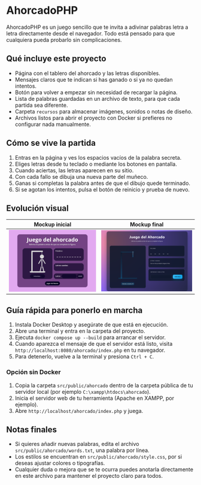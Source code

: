 ﻿# AhorcadoPHP

AhorcadoPHP es un juego sencillo que te invita a adivinar palabras letra a letra directamente desde el navegador. Todo está pensado para que cualquiera pueda probarlo sin complicaciones.

## Qué incluye este proyecto
- Página con el tablero del ahorcado y las letras disponibles.
- Mensajes claros que te indican si has ganado o si ya no quedan intentos.
- Botón para volver a empezar sin necesidad de recargar la página.
- Lista de palabras guardadas en un archivo de texto, para que cada partida sea diferente.
- Carpeta `recursos` para almacenar imágenes, sonidos o notas de diseño.
- Archivos listos para abrir el proyecto con Docker si prefieres no configurar nada manualmente.

## Cómo se vive la partida
1. Entras en la página y ves los espacios vacíos de la palabra secreta.
2. Eliges letras desde tu teclado o mediante los botones en pantalla.
3. Cuando aciertas, las letras aparecen en su sitio.
4. Con cada fallo se dibuja una nueva parte del muñeco.
5. Ganas si completas la palabra antes de que el dibujo quede terminado.
6. Si se agotan los intentos, pulsa el botón de reinicio y prueba de nuevo.

## Evolución visual
| Mockup inicial | Mockup final |
| --------------- | ------------- |
| <img src="ahorcado/public/recursos/Inicial.jpg" width="288"/> | <img src="ahorcado/public/recursos/Resultado.png" width="300"/> |

## Guía rápida para ponerlo en marcha
1. Instala Docker Desktop y asegúrate de que está en ejecución.
2. Abre una terminal y entra en la carpeta del proyecto.
3. Ejecuta `docker compose up --build` para arrancar el servidor.
4. Cuando aparezca el mensaje de que el servidor está listo, visita `http://localhost:8080/ahorcado/index.php` en tu navegador.
5. Para detenerlo, vuelve a la terminal y presiona `Ctrl + C`.

### Opción sin Docker
1. Copia la carpeta `src/public/ahorcado` dentro de la carpeta pública de tu servidor local (por ejemplo `C:\xampp\htdocs\ahorcado`).
2. Inicia el servidor web de tu herramienta (Apache en XAMPP, por ejemplo).
3. Abre `http://localhost/ahorcado/index.php` y juega.

## Notas finales
- Si quieres añadir nuevas palabras, edita el archivo `src/public/ahorcado/words.txt`, una palabra por línea.
- Los estilos se encuentran en `src/public/ahorcado/style.css`, por si deseas ajustar colores o tipografías.
- Cualquier duda o mejora que se te ocurra puedes anotarla directamente en este archivo para mantener el proyecto claro para todos.
